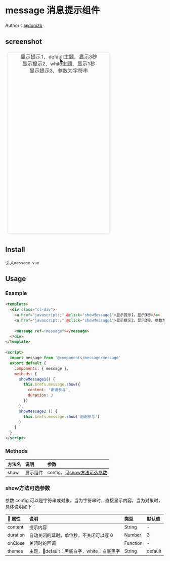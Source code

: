 # message 消息提示组件

Author：[@dunizb](https://github.com/dunizb)

## screenshot
![screenshot.gifpng](screenshot.gif)

## Install
引入`message.vue`

## Usage

### Example
```html
<template>
  <div class="cl-div">
    <a href="javascript:;" @click="showMessage1">显示提示1，显示3秒</a>
    <a href="javascript:;" @click="showMessage1">显示提示2，显示3秒，参数为一个字符串</a>

    <message ref="message"></message>
  </div>
</template>

<script>
  import message from '@components/message/message'
  export default {
    components: { message },
    methods: {
      showMessage1() {
        this.$refs.message.show({
          content: '谢谢参与',
          duration: 3
        })
      },
      showMessage2 () {
        this.$refs.message.show('谢谢参与')
      }
    }
  }
</script>
```

### Methods

|方法名    |       说明    |   参数 |
|:--------|:-------------|:----------|
|show     | 显示组件      |   config，见[show方法可选参数](#show方法可选参数)  |

### show方法可选参数

参数 config 可以是字符串或对象，当为字符串时，直接显示内容，当为对象时，具体说明如下：

| 属性     |       说明    |   类型   |   默认值   |
|:--------|:-------------|:----------|:---------|
|content  | 提示内容      |    String  | -  |
|duration |自动关闭的延时，单位秒，不关闭可以写 0| Number| 3|
|onClose  |关闭时的回调  |Function| - |
|themes|  主题，default：黑底白字，white：白底黑字| String | default|

